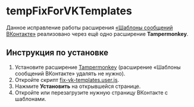 # tempFixForVKTemplates

Данное исправление работы расширения [«Шаблоны сообщений ВКонтакте»](https://chrome.google.com/webstore/detail/%D1%88%D0%B0%D0%B1%D0%BB%D0%BE%D0%BD%D1%8B-%D1%81%D0%BE%D0%BE%D0%B1%D1%89%D0%B5%D0%BD%D0%B8%D0%B9-%D0%B2%D0%BA%D0%BE%D0%BD%D1%82%D0%B0%D0%BA/nojbafgmebkfnkcedljjfdgmjfloocoe/) реализовано через ещё одно расширение **Tampermonkey**.

## Инструкция по установке

1. Установите расширение <a href="https://chrome.google.com/webstore/detail/tampermonkey/dhdgffkkebhmkfjojejmpbldmpobfkfo" target="_blank">Tampermonkey</a> (расширение «Шаблоны сообщений ВКонтакте» удалять не нужно).
2. Откройте скрипт <a href="https://github.com/mcmimik/tempFixForVKTemplates/raw/master/fix-vk-templates.user.js" target="_blank">fix-vk-templates.user.js</a>.
3. Нажмите **Установить** на открывшейся странице.
4. Откройте или перезагрузите нужную страницу ВКонтакте с шаблонами.
